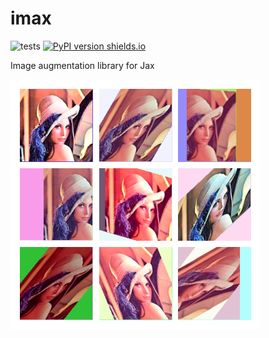 # imax

![tests](https://github.com/4rtemi5/imax/workflows/tests/badge.svg)
[![PyPI version shields.io](https://img.shields.io/pypi/v/imax.svg)](https://pypi.python.org/pypi/imax/)

Image augmentation library for Jax

![sample_images](https://raw.githubusercontent.com/4rtemi5/imax/master/images/samples.png)
